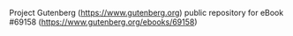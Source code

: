 Project Gutenberg (https://www.gutenberg.org) public repository for
eBook #69158 (https://www.gutenberg.org/ebooks/69158)
